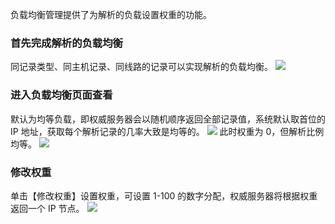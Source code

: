 负载均衡管理提供了为解析的负载设置权重的功能。
### 首先完成解析的负载均衡
同记录类型、同主机记录、同线路的记录可以实现解析的负载均衡。
![](https://mc.qcloudimg.com/static/img/51f1a5daa232d0b91db9ff5d2a5ac103/image.png)
### 进入负载均衡页面查看
默认为均等负载，即权威服务器会以随机顺序返回全部记录值，系统默认取首位的 IP 地址，获取每个解析记录的几率大致是均等的。
![](https://mc.qcloudimg.com/static/img/9cbe986b857e0cf7ff54e2e253b8ced6/image.png)
此时权重为 0，但解析比例均等。
![](https://mc.qcloudimg.com/static/img/a8a3180902b2040b91a97b33c2c04027/image.png)
### 修改权重 
单击【修改权重】设置权重，可设置 1-100 的数字分配，权威服务器将根据权重返回一个 IP 节点。
![](https://mc.qcloudimg.com/static/img/9cfcfd37f383173ed5bd2c7f5da8fe7d/image.png)

